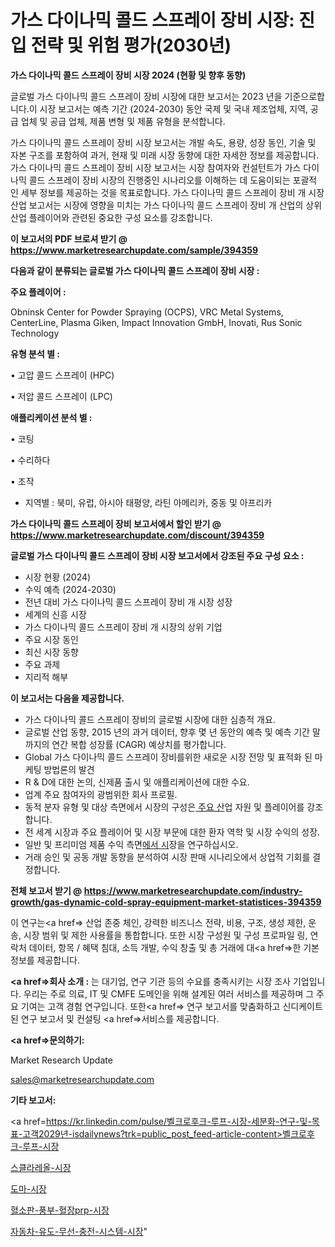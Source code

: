 # 가스 다이나믹 콜드 스프레이 장비 시장: 진입 전략 및 위험 평가(2030년)

<strong>가스 다이나믹 콜드 스프레이 장비 시장 2024 (현황 및 향후 동향)</strong>

글로벌 가스 다이나믹 콜드 스프레이 장비 시장에 대한 보고서는 2023 년을 기준으로합니다.이 시장 보고서는 예측 기간 (2024-2030) 동안 국제 및 국내 제조업체, 지역, 공급 업체 및 공급 업체, 제품 변형 및 제품 유형을 분석합니다.

가스 다이나믹 콜드 스프레이 장비 시장 보고서는 개발 속도, 용량, 성장 동인, 기술 및 자본 구조를 포함하여 과거, 현재 및 미래 시장 동향에 대한 자세한 정보를 제공합니다. 가스 다이나믹 콜드 스프레이 장비 시장 보고서는 시장 참여자와 컨설턴트가 가스 다이나믹 콜드 스프레이 장비 시장의 진행중인 시나리오를 이해하는 데 도움이되는 포괄적 인 세부 정보를 제공하는 것을 목표로합니다. 가스 다이나믹 콜드 스프레이 장비 개 시장 산업 보고서는 시장에 영향을 미치는 가스 다이나믹 콜드 스프레이 장비 개 산업의 상위 산업 플레이어와 관련된 중요한 구성 요소를 강조합니다.



<strong>이 보고서의 PDF 브로셔 받기 @ <a href=https://www.marketresearchupdate.com/sample/394359>https://www.marketresearchupdate.com/sample/394359</a></strong>



<strong>다음과 같이 분류되는 글로벌 가스 다이나믹 콜드 스프레이 장비 시장 :</strong>



<strong>주요 플레이어 :</strong>

Obninsk Center for Powder Spraying (OCPS), VRC Metal Systems, CenterLine, Plasma Giken, Impact Innovation GmbH, Inovati, Rus Sonic Technology



<strong>유형 분석 별 :</strong>

• 고압 콜드 스프레이 (HPC)

• 저압 콜드 스프레이 (LPC)



<strong>애플리케이션 분석 별 :</strong>

• 코팅

• 수리하다

• 조작

<ul>
  <li>지역별 : 북미, 유럽, 아시아 태평양, 라틴 아메리카, 중동 및 아프리카</li>
</ul>


<strong>가스 다이나믹 콜드 스프레이 장비 보고서에서 할인 받기 @ <a href=https://www.marketresearchupdate.com/discount/394359>https://www.marketresearchupdate.com/discount/394359</a></strong>



<strong>글로벌 가스 다이나믹 콜드 스프레이 장비 시장 보고서에서 강조된 주요 구성 요소 :</strong>
<ul>
  <li>시장 현황 (2024)</li>
  <li>수익 예측 (2024-2030)</li>
  <li>전년 대비 가스 다이나믹 콜드 스프레이 장비 개 시장 성장</li>
  <li>세계의 신흥 시장</li>
  <li>가스 다이나믹 콜드 스프레이 장비 개 시장의 상위 기업</li>
  <li>주요 시장 동인</li>
  <li>최신 시장 동향</li>
  <li>주요 과제</li>
  <li>지리적 해부</li>
</ul>


<strong>이 보고서는 다음을 제공합니다.</strong>
<ul>
  <li>가스 다이나믹 콜드 스프레이 장비의 글로벌 시장에 대한 심층적 개요.</li>
  <li>글로벌 산업 동향, 2015 년의 과거 데이터, 향후 몇 년 동안의 예측 및 예측 기간 말까지의 연간 복합 성장률 (CAGR) 예상치를 평가합니다.</li>
  <li>Global 가스 다이나믹 콜드 스프레이 장비를위한 새로운 시장 전망 및 표적화 된 마케팅 방법론의 발견</li>
  <li>R &amp; D에 대한 논의, 신제품 출시 및 애플리케이션에 대한 수요.</li>
  <li>업계 주요 참여자의 광범위한 회사 프로필.</li>
  <li>동적 분자 유형 및 대상 측면에서 시장의 구성은<a href=> 주요 산</a>업 자원 및 플레이어를 강조합니다.</li>
  <li>전 세계 시장과 주요 플레이어 및 시장 부문에 대한 환자 역학 및 시장 수익의 성장.</li>
  <li>일반 및 프리미엄 제품 수익 측면<a href=>에서 시</a>장을 연구하십시오.</li>
  <li>거래 승인 및 공동 개발 동향을 분석하여 시장 판매 시나리오에서 상업적 기회를 결정합니다.</li>
</ul>



<strong>전체 보고서 받기 @ <a href=https://www.marketresearchupdate.com/industry-growth/gas-dynamic-cold-spray-equipment-market-statistices-394359>https://www.marketresearchupdate.com/industry-growth/gas-dynamic-cold-spray-equipment-market-statistices-394359</a></strong>

이 연구는<a href=> 산업 존중</a> 체인, 강력한 비즈니스 전략, 비용, 구조, 생성 제한, 운송, 시장 범위 및 제한 사용률을 통합합니다. 또한 시장 구성원 및 구성 프로파일 링, 연락처 데이터, 항목 / 혜택 침대, 소득 개발, 수익 창출 및 총 거래에 대<a href=>한 기본 </a>정보를 제공합니다.



<strong><a href=>회사 소</a>개 :</strong>
는 대기업, 연구 기관 등의 수요를 충족시키는 시장 조사 기업입니다. 우리는 주로 의료, IT 및 CMFE 도메인을 위해 설계된 여러 서비스를 제공하며 그 주요 기여는 고객 경험 연구입니다. 또한<a href=> 연구 보</a>고서를 맞춤화하고 신디케이트 된 연구 보고서 및 컨설팅 <a href=>서비스</a>를 제공합니다.



<strong><a href=>문의하기:</a></strong>

Market Research Update

sales@marketresearchupdate.com



<strong>기타 보고서:</strong>

<a href=https://kr.linkedin.com/pulse/벨크로후크-루프-시장-세분화-연구-및-목표-고객2029년-isdailynews?trk=public_post_feed-article-content>벨크로후크-루프-시장</a>

<a href=https://www.linkedin.com/pulse/스클라레올-시장-경쟁-분석-및-성장-잠재력-2029-survey-savvy-insights-360-analysis/>스클라레올-시장</a>

<a href=https://www.linkedin.com/pulse/도마-시장-규모-및-성장-2023-analytics-alchemy-360-analysis-ubvmf/>도마-시장</a>

<a href=https://www.linkedin.com/pulse/혈소판-풍부-혈장prp-시장-현재-및-미래-성장-2029-trend-tracking-tips-360-analysis-wepgf/>혈소판-풍부-혈장prp-시장</a>

<a href=https://www.linkedin.com/pulse/자동차-유도-무선-충전-시스템-시장-규모-및-성장-2023-isdailynews-p3ldc/>자동차-유도-무선-충전-시스템-시장</a>"
